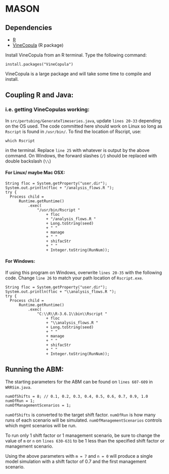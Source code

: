 # MASON

## Dependencies

* [R](http://archive.linux.duke.edu/cran/)
* [VineCopula](https://cran.r-project.org/web/packages/VineCopula/index.html) (R package)

Install VineCopula from an R terminal. Type the following command:

    install.packages("VineCopula")

VineCopula is a large package and will take some time to compile and install.


## Coupling R and Java:

### i.e. getting VineCopulas working:

In `src/pertubing/GenerateTimeseries.java`, update `lines 20-33` depending on the OS used. The code committed here should work on Linux so long as `Rscript` is found in `/usr/bin/`. To find the location of Rscript, use:

    which Rscript

in the terminal. Replace `line 25` with whatever is output by the above command. On Windows, the forward slashes (`/`) should be replaced with double backslash (`\\`)

#### For Linux/ maybe Mac OSX:

    String floc = System.getProperty("user.dir");
    System.out.println(floc + "/analysis_flows.R ");
    try {
      Process child =
          Runtime.getRuntime()
              .exec(
                  "/usr/bin/Rscript "
                      + floc
                      + "/analysis_flows.R "
                      + Long.toString(seed)
                      + " "
                      + manage
                      + " "
                      + shifacStr
                      + " "
                      + Integer.toString(RunNum));



#### For Windows:

If using this program on Windows, overwrite `lines 20-35` with the following code. Change `line 26` to match your path location of `Rscript.exe`.

    String floc = System.getProperty("user.dir");
    System.out.println(floc + "\\analysis_flows.R ");
    try {
      Process child =
          Runtime.getRuntime()
              .exec(
                  "C:\\R\\R-3.6.1\\bin\\Rscript "
                      + floc
                      + "\\analysis_flows.R "
                      + Long.toString(seed)
                      + " "
                      + manage
                      + " "
                      + shifacStr
                      + " "
                      + Integer.toString(RunNum));


## Running the ABM:

The starting parameters for the ABM can be found on `lines 607-609` in `WRRSim.java`.

    numOfShifts = 8; // 0.1, 0.2, 0.3, 0.4, 0.5, 0.6, 0.7, 0.9, 1.0
    numOfRun = 1;
    numOfManagementScenarios = 1;

`numOfShifts` is converted to the target shift factor.
`numOfRun` is how many runs of each scenario will be simulated.
`numOfManagementScenarios` controls which mgmt scenarios will be run.

To run only 1 shift factor or 1 management scenario, be sure to change the value of `m` or `n` on `lines 630-631` to be 1 less than the specified shift factor or management scenario.

Using the above parameters with `m = 7` and `n = 0` will produce a single model simulation with a shift factor of 0.7 and the first management scenario.
